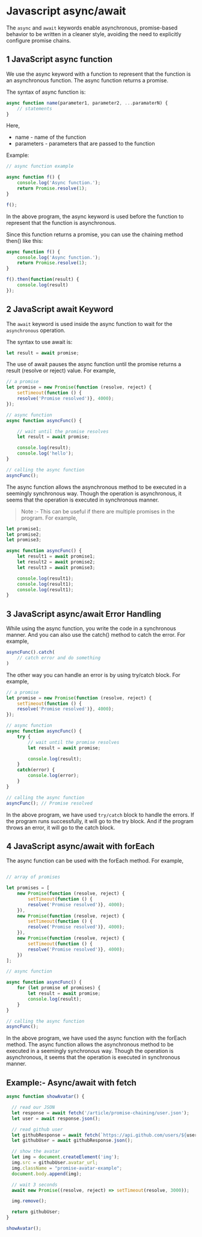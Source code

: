 # Javascript async/await

The `async` and `await` keywords enable asynchronous, promise-based behavior to be written in a cleaner style, avoiding the need to explicitly configure promise chains.

## 1 JavaScript async function

We use the async keyword with a function to represent that the function is an asynchronous function. The async function returns a promise.

The syntax of async function is:
```js
async function name(parameter1, parameter2, ...paramaterN) {
    // statements
}
```
Here,

-   name - name of the function
-   parameters - parameters that are passed to the function


Example:
```js
// async function example

async function f() {
    console.log('Async function.');
    return Promise.resolve(1);
}

f(); 
```

In the above program, the async keyword is used before the function to represent that the function is asynchronous.

Since this function returns a promise, you can use the chaining method then() like this:
```js
async function f() {
    console.log('Async function.');
    return Promise.resolve(1);
}

f().then(function(result) {
    console.log(result)
});
```

## 2 JavaScript await Keyword

The `await` keyword is used inside the async function to wait for the `asynchronous` operation.

The syntax to use await is:
```js
let result = await promise;
```
The use of await pauses the async function until the promise returns a result (resolve or reject) value. For example,
```js
// a promise
let promise = new Promise(function (resolve, reject) {
    setTimeout(function () {
    resolve('Promise resolved')}, 4000); 
});

// async function
async function asyncFunc() {

    // wait until the promise resolves 
    let result = await promise; 

    console.log(result);
    console.log('hello');
}

// calling the async function
asyncFunc();
```
The async function allows the asynchronous method to be executed in a seemingly synchronous way. Though the operation is asynchronous, it seems that the operation is executed in synchronous manner.

> Note :-  This can be useful if there are multiple promises in the program. For example,
```js
let promise1;
let promise2;
let promise3;

async function asyncFunc() {
    let result1 = await promise1;
    let result2 = await promise2;
    let result3 = await promise3;

    console.log(result1);
    console.log(result1);
    console.log(result1);
}
```

## 3 JavaScript async/await Error Handling
While using the async function, you write the code in a synchronous manner. And you can also use the catch() method to catch the error. For example,
```js
asyncFunc().catch(
    // catch error and do something
)
```
The other way you can handle an error is by using try/catch block. For example,
```js
// a promise
let promise = new Promise(function (resolve, reject) {
    setTimeout(function () {
    resolve('Promise resolved')}, 4000); 
});

// async function
async function asyncFunc() {
    try {
        // wait until the promise resolves 
        let result = await promise; 

        console.log(result);
    }   
    catch(error) {
        console.log(error);
    }
}

// calling the async function
asyncFunc(); // Promise resolved
```
In the above program, we have used `try/catch` block to handle the errors. If the program runs successfully, it will go to the try block. And if the program throws an error, it will go to the catch block.


## 4 JavaScript async/await with forEach

The async function can be used with the forEach method. For example,
```js

// array of promises

let promises = [
    new Promise(function (resolve, reject) {
        setTimeout(function () {
        resolve('Promise resolved')}, 4000); 
    }),
    new Promise(function (resolve, reject) {
        setTimeout(function () {
        resolve('Promise resolved')}, 4000); 
    }),
    new Promise(function (resolve, reject) {
        setTimeout(function () {
        resolve('Promise resolved')}, 4000); 
    })
];

// async function

async function asyncFunc() {
    for (let promise of promises) {
        let result = await promise;
        console.log(result);
    }
}

// calling the async function
asyncFunc();
```
In the above program, we have used the async function with the forEach method. The async function allows the asynchronous method to be executed in a seemingly synchronous way. Though the operation is asynchronous, it seems that the operation is executed in synchronous manner.

## Example:-  Async/await with fetch 
```js
async function showAvatar() {

  // read our JSON
  let response = await fetch('/article/promise-chaining/user.json');
  let user = await response.json();

  // read github user
  let githubResponse = await fetch(`https://api.github.com/users/${user.name}`);
  let githubUser = await githubResponse.json();

  // show the avatar
  let img = document.createElement('img');
  img.src = githubUser.avatar_url;
  img.className = "promise-avatar-example";
  document.body.append(img);

  // wait 3 seconds
  await new Promise((resolve, reject) => setTimeout(resolve, 3000));

  img.remove();

  return githubUser;
}

showAvatar();
```